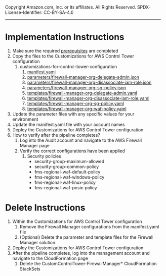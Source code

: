 Copyright Amazon.com, Inc. or its affiliates. All Rights Reserved. SPDX-License-Identifier: CC-BY-SA-4.0

----
   
# Implementation Instructions

1. Make sure the required [prerequisites](../../../../extras/aws-control-tower/prerequisites/README.md) are completed
2. Copy the files to the Customizations for AWS Control Tower configuration 
   1. customizations-for-control-tower-configuration
       1. [manifest.yaml](manifest.yaml)
       2. [parameters/firewall-manager-org-delegate-admin.json](parameters/firewall-manager-org-delegate-admin.json)
       3. [parameters/firewall-manager-org-disassociate-iam-role.json](parameters/firewall-manager-org-disassociate-iam-role.json)
       4. [parameters/firewall-manager-org-sg-policy.json](parameters/firewall-manager-org-sg-policy.json)
       5. [templates/firewall-manager-org-delegate-admin.yaml](../templates/firewall-manager-org-delegate-admin.yaml)
       6. [templates/firewall-manager-org-disassociate-iam-role.yaml](../templates/firewall-manager-org-disassociate-iam-role.yaml) 
       7. [templates/firewall-manager-org-sg-policy.yaml](../templates/firewall-manager-org-sg-policy.yaml)
       8. [templates/firewall-manager-org-waf-policy.yaml](../templates/firewall-manager-org-waf-policy.yaml)
3. Update the parameter files with any specific values for your environment
4. Update the manifest.yaml file with your account names
5. Deploy the Customizations for AWS Control Tower configuration
6. How to verify after the pipeline completes?
   1. Log into the Audit account and navigate to the AWS Firewall Manager page
   2. Verify the correct configurations have been applied
      1. Security policies 
         * security-group-maximum-allowed
         * security-group-common-policy
         * fms-regional-waf-default-policy
         * fms-regional-waf-windows-policy
         * fms-regional-waf-linux-policy
         * fms-regional-waf-posix-policy
      
      
# Delete Instructions

1. Within the Customizations for AWS Control Tower configuration
   1. Remove the Firewall Manager configurations from the manifest.yaml file
   2. (Optional) Delete the parameter and template files for the Firewall Manager solution
2. Deploy the Customizations for AWS Control Tower configuration
3. After the pipeline completes, log into the management account and navigate to the CloudFormation page
   1. Delete the CustomControlTower-FirewallManager* CloudFormation StackSets
   